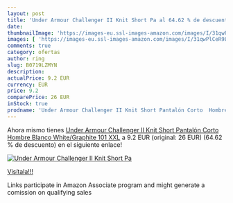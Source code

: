 ```yaml
---
layout: post
title: 'Under Armour Challenger II Knit Short Pa al 64.62 % de descuento'
date: 
thumbnailImage: 'https://images-eu.ssl-images-amazon.com/images/I/31qwPlCeR9L._SL200_.jpg'
images: [ 'https://images-eu.ssl-images-amazon.com/images/I/31qwPlCeR9L._SL200_.jpg' ]
comments: true
category: ofertas
author: ring
slug: B0719LZMYN
description:
actualPrice: 9.2 EUR
currency: EUR
price: 9.2
comparePrice: 26 EUR
inStock: true
prodname: 'Under Armour Challenger II Knit Short Pantalón Corto  Hombre  Blanco  White/Graphite 101   XXL'
---
```


Ahora mismo tienes [Under Armour Challenger II Knit Short Pantalón Corto  Hombre  Blanco  White/Graphite 101   XXL](https://www.amazon.es/dp/B0719LZMYN/?tag=tolees-21) a 9.2 EUR (original: 26 EUR) (64.62 %  de descuento) en el siguiente enlace!

[![Under Armour Challenger II Knit Short Pa](https://images-eu.ssl-images-amazon.com/images/I/31qwPlCeR9L._SL200_.jpg)](https://www.amazon.es/dp/B0719LZMYN/?tag=tolees-21)

[Visítala!!!](https://www.amazon.es/dp/B0719LZMYN/?tag=tolees-21)

Links participate in Amazon Associate program and might generate a comission on qualifying sales
